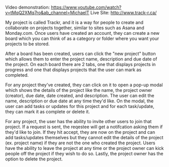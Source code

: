 Video demonstration: https://www.youtube.com/watch?v=tMqQ2XMq7ro&ab_channel=MichaelT
Live Site: http://www.track-r.ca/

My project is called Trackr, and it is a way for people to create and collaborate on projects together, similar to sites such as Asana and Monday.com. Once users have created an account, they can create a new board which you can think of as a category or folder where you want your projects to be stored. 

After a board has been created, users can click the "new project" button which allows them to enter the project name, description and due date of the project. On each board there are 2 tabs, one that displays projects in progress and one that displays projects that the user can mark as completed. 

For any project they've created, they can click on it to open a pop-up modal which shows the details of the project like the name, the project owner (creator), due date, date created, and description. The user can edit the name, description or due date at any time they'd like. On the modal, the user can add tasks or updates for this project and for each task/update, they can mark it as complete or delete it. 

For any project, the user has the ability to invite other users to join that project. If a request is sent, the reqestee will get a notifcation asking them if they'd like to join. If they hit accept, they are now on the project and can add tasks/updates themselves but they cannot edit the details of the project (ex. project name) if they are not the one who created the project. Users have the ability to leave the project at any time or the project owner can kick people off the project if they wish to do so. Lastly, the project owner has the option to delete the project.
